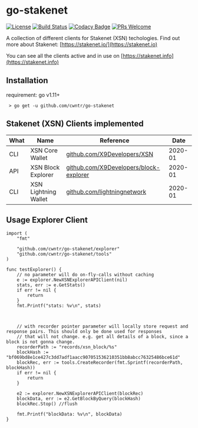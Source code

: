 # go-stakenet

[![License](http://img.shields.io/badge/license-MIT-blue.svg)](https://raw.githubusercontent.com/miguelmota/cwntr/go-crypto-tools/LICENSE.md)
[![Build Status](https://travis-ci.org/cwntr/go-stakenet.svg?branch=master)](https://travis-ci.org/cwntr/go-stakenet)
[![Codacy Badge](https://api.codacy.com/project/badge/Grade/b7b3a89480af4de797166377948137ef)](https://www.codacy.com/app/cwntr/go-stakenet?utm_source=github.com&amp;utm_medium=referral&amp;utm_content=cwntr/go-stakenet&amp;utm_campaign=Badge_Grade)
[![PRs Welcome](https://img.shields.io/badge/PRs-welcome-brightgreen.svg)](#contributing)


A collection of different clients for Stakenet (XSN) techologies. Find out more about Stakenet: [https://stakenet.io/](https://stakenet.io)

You can see all the clients active and in use on [https://stakenet.info](https://stakenet.info) 

## Installation

requirement: go v1.11+

``` > go get -u github.com/cwntr/go-stakenet```

## Stakenet (XSN) Clients implemented

| What | Name                 | Reference                                                                                |  Date    |
|------|----------------------|------------------------------------------------------------------------------------------|---------|
| CLI  | XSN Core Wallet      | [github.com/X9Developers/XSN](https://github.com/X9Developers/XSN)                       | 2020-01 |
| API  | XSN Block Explorer   | [github.com/X9Developers/block-explorer](https://github.com/X9Developers/block-explorer) | 2020-01 |
| CLI  | XSN Lightning Wallet | [github.com/lightningnetwork](https://github.com/lightningnetwork)                       | 2020-01 |


## Usage Explorer Client

```
import (
	"fmt"

	"github.com/cwntr/go-stakenet/explorer"
	"github.com/cwntr/go-stakenet/tools"
)

func testExplorer() {
	// no parameter will do on-fly-calls without caching
	e := explorer.NewXSNExplorerAPIClient(nil)
	stats, err := e.GetStats()
	if err != nil {
		return
	}
	fmt.Printf("stats: %v\n", stats)



	// with recorder pointer parameter will locally store request and response pairs. This should only be done used for responses
	// that will not change. e.g. get all details of a block, since a block is not gonna change.
	recorderPath := "records/xsn_block/%s"
	blockHash := "bf069bd8e1ce427c3dd7adf1aacc907051536210351bb8abcc76325486bce61d"
	blockRec, err := tools.CreateRecorder(fmt.Sprintf(recorderPath, blockHash))
	if err != nil {
		return
	}

	e2 := explorer.NewXSNExplorerAPIClient(blockRec)
	blockData, err := e2.GetBlockByQuery(blockHash)
	blockRec.Stop() //flush

	fmt.Printf("blockData: %v\n", blockData)
}
```